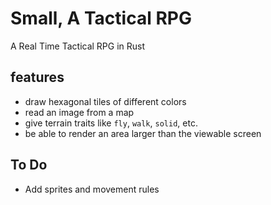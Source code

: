 # Small, A Tactical RPG
A Real Time Tactical RPG in Rust

## features
- draw hexagonal tiles of different colors
- read an image from a map
- give terrain traits like `fly`, `walk`, `solid`, etc.
- be able to render an area larger than the viewable screen

## To Do
- Add sprites and movement rules
